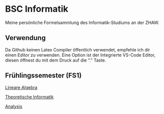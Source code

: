# BSC Informatik

Meine persönliche Formelsammlung des Informatik-Studiums an der ZHAW.

## Verwendung
Da Github keinen Latex Compiler öffentlich verwendet, empfehle ich dir einen Editor zu verwenden. Eine Option ist der Integrierte VS-Code Editor, diesen öffnest du mit dem Druck auf die "." Taste.

## Frühlingssemester (FS1)
[Lineare Algebra](LA/LA1/Readme.md)

[Theoretische Informatik](TheoretischeInformatik/Readme.md)

[Analysis](AN/AN2/Readme.md)
